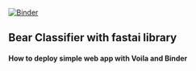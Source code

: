 [![Binder](https://mybinder.org/badge_logo.svg)](https://mybinder.org/v2/gh/andreeas26/fastai_bear_classifier/HEAD?urlpath=%2Fvoila%2Frender%2Fbear_classifier.ipynb)
## Bear Classifier with fastai library
#### How to deploy simple web app with Voila and Binder
